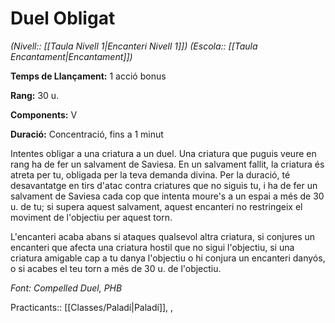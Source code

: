 # Duel Obligat

*(Nivell:: [[Taula Nivell 1|Encanteri Nivell 1]]) (Escola:: [[Taula Encantament|Encantament]])*

**Temps de Llançament:** 1 acció bonus

**Rang:** 30 u.

**Components:** V

**Duració:** Concentració, fins a 1 minut

Intentes obligar a una criatura a un duel. Una criatura que puguis veure en rang ha de fer un salvament de Saviesa. En un salvament fallit, la criatura és atreta per tu, obligada per la teva demanda divina. Per la duració, té desavantatge en tirs d'atac contra criatures que no siguis tu, i ha de fer un salvament de Saviesa cada cop que intenta moure's a un espai a més de 30 u. de tu; si supera aquest salvament, aquest encanteri no restringeix el moviment de l'objectiu per aquest torn.

L'encanteri acaba abans si ataques qualsevol altra criatura, si conjures un encanteri que afecta una criatura hostil que no sigui l'objectiu, si una criatura amigable cap a tu danya l'objectiu o hi conjura un encanteri danyós, o si acabes el teu torn a més de 30 u. de l'objectiu.


*Font: Compelled Duel, PHB*



Practicants:: [[Classes/Paladí|Paladí]], ,